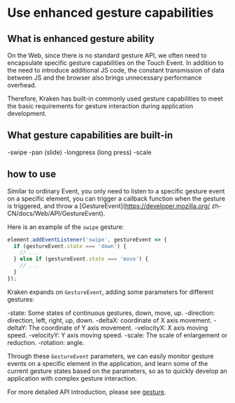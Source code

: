# Use enhanced gesture capabilities

## What is enhanced gesture ability

On the Web, since there is no standard gesture API, we often need to encapsulate specific gesture capabilities on the Touch Event. In addition to the need to introduce additional JS code, the constant transmission of data between JS and the browser also brings unnecessary performance overhead.

Therefore, Kraken has built-in commonly used gesture capabilities to meet the basic requirements for gesture interaction during application development.

## What gesture capabilities are built-in

-swipe
-pan (slide)
-longpress (long press)
-scale

## how to use

Similar to ordinary Event, you only need to listen to a specific gesture event on a specific element, you can trigger a callback function when the gesture is triggered, and throw a [GestureEvent](https://developer.mozilla.org/ zh-CN/docs/Web/API/GestureEvent).

Here is an example of the `swipe` gesture:

```js
element.addEventListener('swipe', gestureEvent => {
  if (gestureEvent.state === 'down') {
    // ...
  } else if (gestureEvent.state === 'move') {
    // ...
  }
});
```

Kraken expands on `GestureEvent`, adding some parameters for different gestures:

-state: Some states of continuous gestures, down, move, up.
-direction: direction, left, right, up, down.
-deltaX: coordinate of X axis movement.
-deltaY: The coordinate of Y axis movement.
-velocityX: X axis moving speed.
-velocityY: Y axis moving speed.
-scale: The scale of enlargement or reduction.
-rotation: angle.

Through these `GestureEvent` parameters, we can easily monitor gesture events on a specific element in the application, and learn some of the current gesture states based on the parameters, so as to quickly develop an application with complex gesture interaction.

For more detailed API introduction, please see [gesture](/en-US/api/enhancement/gesture).
